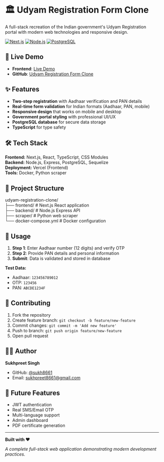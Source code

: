 # 🏛️ Udyam Registration Form Clone

A full-stack recreation of the Indian government's Udyam Registration portal with modern web technologies and responsive design.

[![Next.js](https://img.shields.io/badge/Next.js-14.2.5-black?style=flat-square&logo=next.js)](https://nextjs.org/)
[![Node.js](https://img.shields.io/badge/Node.js-18+-green?style=flat-square&logo=node.js)](https://nodejs.org/)
[![PostgreSQL](https://img.shields.io/badge/PostgreSQL-15+-blue?style=flat-square&logo=postgresql)](https://postgresql.org/)

## 🌟 Live Demo

- **Frontend**: [Live Demo](https://udyam-registration-form-clone.vercel.app)
- **GitHub**: [Udyam Registration Form Clone](https://github.com/sukh8661/udyam-registration-clone)

## ✨ Features

- **Two-step registration** with Aadhaar verification and PAN details
- **Real-time form validation** for Indian formats (Aadhaar, PAN, mobile)
- **Responsive design** that works on mobile and desktop
- **Government portal styling** with professional UI/UX
- **PostgreSQL database** for secure data storage
- **TypeScript** for type safety

## 🛠️ Tech Stack

**Frontend:** Next.js, React, TypeScript, CSS Modules  
**Backend:** Node.js, Express, PostgreSQL, Sequelize  
**Deployment:** Vercel (Frontend)  
**Tools:** Docker, Python scraper

## 📁 Project Structure

udyam-registration-clone/           
├── frontend/ # Next.js React application                 
├── backend/ # Node.js Express API               
├── scraper/ # Python web scraper                 
└── docker-compose.yml # Docker configuration              

## 🎯 Usage

1. **Step 1**: Enter Aadhaar number (12 digits) and verify OTP
2. **Step 2**: Provide PAN details and personal information  
3. **Submit**: Data is validated and stored in database

**Test Data:**
- Aadhaar: `123456789012`
- OTP: `123456`
- PAN: `ABCDE1234F`

## 🤝 Contributing

1. Fork the repository
2. Create feature branch: `git checkout -b feature/new-feature`
3. Commit changes: `git commit -m 'Add new feature'`
4. Push to branch: `git push origin feature/new-feature`
5. Open pull request

## 👨‍💻 Author

**Sukhpreet Singh**
- GitHub: [@sukh8661](https://github.com/sukh8661)
- Email: sukhpreet8661@gmail.com

## 🔮 Future Features

- JWT authentication
- Real SMS/Email OTP
- Multi-language support
- Admin dashboard
- PDF certificate generation

---

**Built with ❤️**

*A complete full-stack web application demonstrating modern development practices.*
